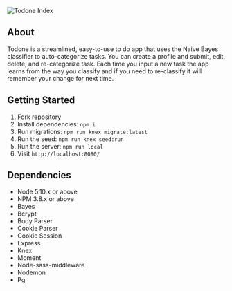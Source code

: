 ![Todone Index](https://github.com/typeoh/todone/blob/master/public/images/todone_index.png?raw=true)

## About

Todone is a streamlined, easy-to-use to do app that uses the Naive Bayes classifier to auto-categorize tasks. 
You can create a profile and submit, edit, delete, and re-categorize task. 
Each time you input a new task the app learns from the way you classify and if you need to re-classify it will remember your change for next time. 

## Getting Started

1. Fork repository  
2. Install dependencies: `npm i`
3. Run migrations: `npm run knex migrate:latest`
4. Run the seed: `npm run knex seed:run`
5. Run the server: `npm run local`
6. Visit `http://localhost:8080/`

## Dependencies 

- Node 5.10.x or above
- NPM 3.8.x or above
- Bayes 
- Bcrypt
- Body Parser
- Cookie Parser
- Cookie Session
- Express
- Knex
- Moment
- Node-sass-middleware
- Nodemon
- Pg
